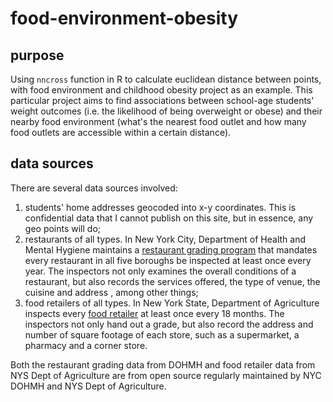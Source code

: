 # food-environment-obesity
## purpose
Using `nncross` function in R to calculate euclidean distance between points, with food environment and childhood obesity project as an example. This particular project aims to find associations between school-age students' weight outcomes (i.e. the likelihood of being overweight or obese) and their nearby food environment (what's the nearest food outlet and how many food outlets are accessible within a certain distance).

## data sources
There are several data sources involved:
1) students' home addresses geocoded into x-y coordinates. This is confidential data that I cannot publish on this site, but in essence, any geo points will do;
2) restaurants of all types. In New York City, Department of Health and Mental Hygiene maintains a [restaurant grading program](https://data.cityofnewyork.us/Health/DOHMH-New-York-City-Restaurant-Inspection-Results/43nn-pn8j) that mandates every restaurant in all five boroughs be inspected at least once every year. The inspectors not only examines the overall conditions of a restaurant, but also records the services offered, the type of venue, the cuisine and address , among other things;
3) food retailers of all types. In New York State, Department of Agriculture inspects every [food retailer](https://data.ny.gov/Economic-Development/Retail-Food-Store-Inspections-Current-Ratings/d6dy-3h7r) at least once every 18 months. The inspectors not only hand out a grade, but also record the address and number of square footage of each store, such as a supermarket, a pharmacy and a corner store.

Both the restaurant grading data from DOHMH and food retailer data from NYS Dept of Agriculture are from open source regularly maintained by NYC DOHMH and NYS Dept of Agriculture.

